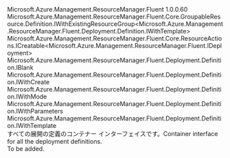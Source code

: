 <Type Name="IDefinition" FullName="Microsoft.Azure.Management.ResourceManager.Fluent.Deployment.Definition.IDefinition">
  <TypeSignature Language="C#" Value="public interface IDefinition : Microsoft.Azure.Management.ResourceManager.Fluent.Core.GroupableResource.Definition.IWithExistingResourceGroup&lt;Microsoft.Azure.Management.ResourceManager.Fluent.Deployment.Definition.IWithTemplate&gt;, Microsoft.Azure.Management.ResourceManager.Fluent.Core.ResourceActions.ICreatable&lt;Microsoft.Azure.Management.ResourceManager.Fluent.IDeployment&gt;, Microsoft.Azure.Management.ResourceManager.Fluent.Deployment.Definition.IBlank, Microsoft.Azure.Management.ResourceManager.Fluent.Deployment.Definition.IWithCreate, Microsoft.Azure.Management.ResourceManager.Fluent.Deployment.Definition.IWithMode, Microsoft.Azure.Management.ResourceManager.Fluent.Deployment.Definition.IWithParameters, Microsoft.Azure.Management.ResourceManager.Fluent.Deployment.Definition.IWithTemplate" />
  <TypeSignature Language="ILAsm" Value=".class public interface auto ansi abstract IDefinition implements class Microsoft.Azure.Management.ResourceManager.Fluent.Core.GroupableResource.Definition.IWithExistingResourceGroup`1&lt;class Microsoft.Azure.Management.ResourceManager.Fluent.Deployment.Definition.IWithTemplate&gt;, class Microsoft.Azure.Management.ResourceManager.Fluent.Core.ResourceActions.ICreatable`1&lt;class Microsoft.Azure.Management.ResourceManager.Fluent.IDeployment&gt;, class Microsoft.Azure.Management.ResourceManager.Fluent.Core.ResourceActions.IIndexable, class Microsoft.Azure.Management.ResourceManager.Fluent.Deployment.Definition.IBlank, class Microsoft.Azure.Management.ResourceManager.Fluent.Deployment.Definition.IWithCreate, class Microsoft.Azure.Management.ResourceManager.Fluent.Deployment.Definition.IWithGroup, class Microsoft.Azure.Management.ResourceManager.Fluent.Deployment.Definition.IWithMode, class Microsoft.Azure.Management.ResourceManager.Fluent.Deployment.Definition.IWithParameters, class Microsoft.Azure.Management.ResourceManager.Fluent.Deployment.Definition.IWithTemplate" />
  <TypeSignature Language="DocId" Value="T:Microsoft.Azure.Management.ResourceManager.Fluent.Deployment.Definition.IDefinition" />
  <TypeSignature Language="VB.NET" Value="Public Interface IDefinition&#xA;Implements IBlank, ICreatable(Of IDeployment), IWithCreate, IWithExistingResourceGroup(Of IWithTemplate), IWithMode, IWithParameters, IWithTemplate" />
  <TypeSignature Language="F#" Value="type IDefinition = interface&#xA;    interface IBlank&#xA;    interface IWithGroup&#xA;    interface IWithExistingResourceGroup&lt;IWithTemplate&gt;&#xA;    interface IWithTemplate&#xA;    interface IWithParameters&#xA;    interface IWithMode&#xA;    interface IWithCreate&#xA;    interface ICreatable&lt;IDeployment&gt;&#xA;    interface IIndexable" />
  <AssemblyInfo>
    <AssemblyName>Microsoft.Azure.Management.ResourceManager.Fluent</AssemblyName>
    <AssemblyVersion>1.0.0.60</AssemblyVersion>
  </AssemblyInfo>
  <Interfaces>
    <Interface>
      <InterfaceName>Microsoft.Azure.Management.ResourceManager.Fluent.Core.GroupableResource.Definition.IWithExistingResourceGroup&lt;Microsoft.Azure.Management.ResourceManager.Fluent.Deployment.Definition.IWithTemplate&gt;</InterfaceName>
    </Interface>
    <Interface>
      <InterfaceName>Microsoft.Azure.Management.ResourceManager.Fluent.Core.ResourceActions.ICreatable&lt;Microsoft.Azure.Management.ResourceManager.Fluent.IDeployment&gt;</InterfaceName>
    </Interface>
    <Interface>
      <InterfaceName>Microsoft.Azure.Management.ResourceManager.Fluent.Deployment.Definition.IBlank</InterfaceName>
    </Interface>
    <Interface>
      <InterfaceName>Microsoft.Azure.Management.ResourceManager.Fluent.Deployment.Definition.IWithCreate</InterfaceName>
    </Interface>
    <Interface>
      <InterfaceName>Microsoft.Azure.Management.ResourceManager.Fluent.Deployment.Definition.IWithMode</InterfaceName>
    </Interface>
    <Interface>
      <InterfaceName>Microsoft.Azure.Management.ResourceManager.Fluent.Deployment.Definition.IWithParameters</InterfaceName>
    </Interface>
    <Interface>
      <InterfaceName>Microsoft.Azure.Management.ResourceManager.Fluent.Deployment.Definition.IWithTemplate</InterfaceName>
    </Interface>
  </Interfaces>
  <Docs>
    <summary>
            <span data-ttu-id="ac671-101">すべての展開の定義のコンテナー インターフェイスです。</span><span class="sxs-lookup"><span data-stu-id="ac671-101">Container interface for all the deployment definitions.</span></span>
            </summary>
    <remarks>To be added.</remarks>
  </Docs>
  <Members />
</Type>